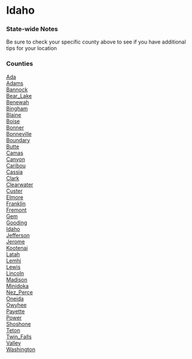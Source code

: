 # Idaho

### State-wide Notes
Be sure to check your specific county above to see if you have additional tips for your location

### Counties
[Ada](Ada.md)\
[Adams](Adams.md)\
[Bannock](Bannock.md)\
[Bear_Lake](Bear_Lake.md)\
[Benewah](Benewah.md)\
[Bingham](Bingham.md)\
[Blaine](Blaine.md)\
[Boise](Boise.md)\
[Bonner](Bonner.md)\
[Bonneville](Bonneville.md)\
[Boundary](Boundary.md)\
[Butte](Butte.md)\
[Camas](Camas.md)\
[Canyon](Canyon.md)\
[Caribou](Caribou.md)\
[Cassia](Cassia.md)\
[Clark](Clark.md)\
[Clearwater](Clearwater.md)\
[Custer](Custer.md)\
[Elmore](Elmore.md)\
[Franklin](Franklin.md)\
[Fremont](Fremont.md)\
[Gem](Gem.md)\
[Gooding](Gooding.md)\
[Idaho](Idaho.md)\
[Jefferson](Jefferson.md)\
[Jerome](Jerome.md)\
[Kootenai](Kootenai.md)\
[Latah](Latah.md)\
[Lemhi](Lemhi.md)\
[Lewis](Lewis.md)\
[Lincoln](Lincoln.md)\
[Madison](Madison.md)\
[Minidoka](Minidoka.md)\
[Nez_Perce](Nez_Perce.md)\
[Oneida](Oneida.md)\
[Owyhee](Owyhee.md)\
[Payette](Payette.md)\
[Power](Power.md)\
[Shoshone](Shoshone.md)\
[Teton](Teton.md)\
[Twin_Falls](Twin_Falls.md)\
[Valley](Valley.md)\
[Washington](Washington.md)